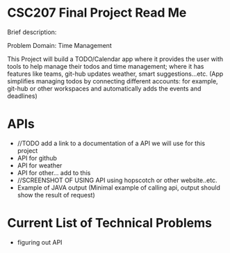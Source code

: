 # CSC207 Final Project Read Me

Brief description:

Problem Domain: Time Management 

This Project will build a TODO/Calendar app where it provides the user with tools
to help manage their todos and time management; where it has features like teams, git-hub updates
weather, smart suggestions...etc. (App simplifies managing todos by connecting different accounts:
for example, git-hub or other workspaces and automatically adds the events and deadlines)

# APIs

- //TODO add a link to a documentation of a API we will use for this project
- API for github
- API for weather
- API for other... add to this
- //SCREENSHOT OF USING API using hopscotch or other website..etc.
- Example of JAVA output (Minimal example of calling api,
  output should show the result of request)

# Current List of Technical Problems

- figuring out API